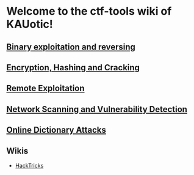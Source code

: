 # Welcome to the ctf-tools wiki of KAUotic!

## [Binary exploitation and reversing](binary-exploit-reversing)

## [Encryption, Hashing and Cracking](encryption-hashing-cracking)

## [Remote Exploitation](remote-exploitation)

## [Network Scanning and Vulnerability Detection](network-scanning-vulnerability-detection)

## [Online Dictionary Attacks](online-dictionary-attacks)

## Wikis
- [HackTricks](https://book.hacktricks.xyz/welcome/readme)
